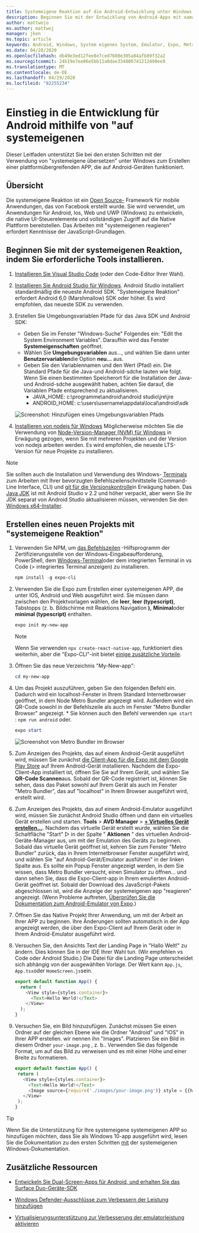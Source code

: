 ```yaml
---
title: Systemeigene Reaktion auf die Android-Entwicklung unter Windows
description: Beginnen Sie mit der Entwicklung von Android-Apps mit xamarin Native unter Windows.
author: mattwojo
ms.author: mattwoj
manager: jken
ms.topic: article
keywords: Android, Windows, System eigenes System, Emulator, Expo, Metro Bundler, Terminal
ms.date: 04/28/2020
ms.openlocfilehash: db49e3ed12fee8e7ced7680e305a84afb89f32a2
ms.sourcegitcommit: 24b19e7ee06e5bb11a0dae334806741212490ee9
ms.translationtype: MT
ms.contentlocale: de-DE
ms.lasthandoff: 04/29/2020
ms.locfileid: "82255234"
---
```

# <a name="get-started-developing-for-android-using-react-native"></a>Einstieg in die Entwicklung für Android mithilfe von "auf systemeigenen

Dieser Leitfaden unterstützt Sie bei den ersten Schritten mit der Verwendung von "systemeigene übersetzen" unter Windows zum Erstellen einer plattformübergreifenden APP, die auf Android-Geräten funktioniert.

## <a name="overview"></a>Übersicht

Die systemeigene Reaktion ist ein [Open Source-](https://github.com/facebook/react-native) Framework für mobile Anwendungen, das von Facebook erstellt wurde. Sie wird verwendet, um Anwendungen für Android, Ios, Web und UWP (Windows) zu entwickeln, die native UI-Steuerelemente und vollständigen Zugriff auf die Native Plattform bereitstellen. Das Arbeiten mit "systemeigenen reagieren" erfordert Kenntnisse der JavaScript-Grundlagen.

## <a name="get-started-with-react-native-by-installing-required-tools"></a>Beginnen Sie mit der systemeigenen Reaktion, indem Sie erforderliche Tools installieren.

1. [Installieren Sie Visual Studio Code](https://code.visualstudio.com) (oder den Code-Editor Ihrer Wahl).

2. [Installieren Sie Android Studio für Windows](https://developer.android.com/studio). Android Studio installiert standardmäßig die neueste Android SDK. "Systemeigene Reaktion" erfordert Android 6,0 (Marshmallow) SDK oder höher. Es wird empfohlen, das neueste SDK zu verwenden.

3. Erstellen Sie Umgebungsvariablen Pfade für das Java SDK und Android SDK:
    - Geben Sie im Fenster "Windows-Suche" Folgendes ein: "Edit the System Environment Variables". Daraufhin wird das Fenster **Systemeigenschaften** geöffnet.
    - Wählen Sie **Umgebungsvariablen** aus..., und wählen Sie dann unter **Benutzervariablen**die Option **neu...** aus.
    - Geben Sie den Variablennamen und den Wert (Pfad) ein. Die Standard Pfade für die Java-und Android-sdche lauten wie folgt. Wenn Sie einen bestimmten Speicherort für die Installation der Java-und Android-sdche ausgewählt haben, achten Sie darauf, die Variablen Pfade entsprechend zu aktualisieren.
        - JAVA_HOME: c:\programme\android\android studio\jre\jre
        - ANDROID_HOME: c:\users\username\appdata\local\android\sdk

    ![Screenshot: Hinzufügen eines Umgebungsvariablen Pfads](../images/add-environmental-variable-path.png)

4. [Installieren von nodejs für Windows](https://nodejs.org/en/) Möglicherweise möchten Sie die Verwendung von [Node-Version-Manager (NVM) für Windows](https://github.com/coreybutler/nvm-windows#node-version-manager-nvm-for-windows) in Erwägung gezogen, wenn Sie mit mehreren Projekten und der Version von nodejs arbeiten werden. Es wird empfohlen, die neueste LTS-Version für neue Projekte zu installieren.

> [!NOTE]
> Sie sollten auch die Installation und Verwendung des Windows- [Terminals](https://www.microsoft.com/p/windows-terminal-preview/9n0dx20hk701?activetab=pivot:overviewtab) zum Arbeiten mit Ihrer bevorzugten Befehlszeilenschnittstelle (Command-Line Interface, CLI) und [git für die Versionskontrolle](https://git-scm.com/downloads)in Erwägung haben. Das [Java JDK](https://www.oracle.com/java/technologies/javase-downloads.html) ist mit Android Studio v 2.2 und höher verpackt, aber wenn Sie Ihr JDK separat von Android Studio aktualisieren müssen, verwenden Sie den [Windows x64-Installer](https://www.oracle.com/java/technologies/javase-jdk14-downloads.html).

## <a name="create-a-new-project-with-react-native"></a>Erstellen eines neuen Projekts mit "systemeigene Reaktion"

1. Verwenden Sie NPM, um [das Befehlszeilen](https://docs.expo.io/versions/latest/) -Hilfsprogramm der Zertifizierungsstelle von der Windows-Eingabeaufforderung, PowerShell, dem [Windows-Terminal](https://www.microsoft.com/p/windows-terminal-preview/9n0dx20hk701?activetab=pivot:overviewtab)oder dem integrierten Terminal in vs Code (> integriertes Terminal anzeigen) zu installieren.

    ```powershell
    npm install -g expo-cli
    ```

2. Verwenden Sie die Expo zum Erstellen einer systemeigenen APP, die unter IOS, Android und Web ausgeführt wird. Sie müssen dann zwischen den Projektvorlagen wählen, die **leer**, **leer (typescript)**, Tabstopps (z. b. Bildschirme mit Reaktions Navigation **),** **Minimal**oder **minimal (typescript)** enthalten.

    ```powershell
    expo init my-new-app
    ```

    > [!NOTE]
    > Wenn Sie verwenden `npx create-react-native-app`, funktioniert dies weiterhin, aber die "Expo-CLI"-init bietet [einige zusätzliche Vorteile](https://github.com/react-native-community/discussions-and-proposals/issues/23).

3. Öffnen Sie das neue Verzeichnis "My-New-app":

    ```powershell
    cd my-new-app
    ```

4. Um das Projekt auszuführen, geben Sie den folgenden Befehl ein. Dadurch wird ein localhost-Fenster in Ihrem Standard Internetbrowser geöffnet, in dem Node Metro Bundler angezeigt wird. Außerdem wird ein QR-Code sowohl in der Befehlszeile als auch im Fenster "Metro Bundler Browser" angezeigt. * Sie können auch den Befehl verwenden `npm start` : `npm run android` oder.

     ```powershell
    expo start
    ```

    ![Screenshot von Metro Bundler im Browser](../images/metro-bundler.png)

5. Zum Anzeigen des Projekts, das auf einem Android-Gerät ausgeführt wird, müssen Sie zunächst [die Client-App für die Expo mit dem Google Play Store](https://play.google.com/store/apps/details?id=host.exp.exponent&hl=en_US) auf Ihrem Android-Gerät installieren. Nachdem die Expo-Client-App installiert ist, öffnen Sie Sie auf Ihrem Gerät, und wählen Sie **QR-Code Scannen**aus. Sobald der QR-Code registriert ist, können Sie sehen, dass das Paket sowohl auf Ihrem Gerät als auch im Fenster "Metro Bundler", das auf "localhost" in Ihrem Browser ausgeführt wird, erstellt wird.

6. Zum Anzeigen des Projekts, das auf einem Android-Emulator ausgeführt wird, müssen Sie zunächst Android Studio öffnen und dann ein virtuelles Gerät erstellen und starten. **Tools** > **AVD Manager** > **[+ Virtuelles Gerät erstellen...](https://developer.android.com/studio/run/managing-avds#createavd)**. Nachdem das virtuelle Gerät erstellt wurde, wählen Sie die Schaltfläche "Start" ▷ in der Spalte " **Aktionen** " des virtuellen Android-Geräte-Manager aus, um mit der Emulation des Geräts zu beginnen. Sobald das virtuelle Gerät geöffnet ist, kehren Sie zum Fenster "Metro Bundler" zurück, das in Ihrem Internetbrowser Fenster ausgeführt wird, und wählen Sie "auf Android-Gerät/Emulator ausführen" in der linken Spalte aus. Es sollte ein Popup Fenster angezeigt werden, in dem Sie wissen, dass Metro Bundler versucht, einen Simulator zu öffnen... und dann sehen Sie, dass die Expo-Client-app in Ihrem emulierten Android-Gerät geöffnet ist. Sobald der Download des JavaScript-Pakets abgeschlossen ist, wird die Anzeige der systemeigenen app "reagieren" angezeigt. (Wenn Probleme auftreten, [Überprüfen Sie die Dokumentation zum Android-Emulator von Expo](https://docs.expo.io/workflow/android-studio-emulator/).)

7. Öffnen Sie das Native Projekt Ihrer Anwendung, um mit der Arbeit an Ihrer APP zu beginnen. Ihre Änderungen sollten automatisch in der App angezeigt werden, die über den Expo-Client auf Ihrem Gerät oder in Ihrem Android-Emulator ausgeführt wird.

8. Versuchen Sie, den Ansichts Text der Landing Page in "Hallo Welt!" zu ändern. Dies können Sie in der IDE Ihrer Wahl tun. (Wir empfehlen vs Code oder Android Studio.) Die Datei für die Landing Page unterscheidet sich abhängig von der ausgewählten Vorlage. Der Wert kann `App.js`, `App.tsx`oder `HomeScreen.js`sein.

    ```typescript
    export default function App() {
      return (
        <View style={styles.container}>
          <Text>Hello World!</Text>
        </View>
      );
    }
    ```

9. Versuchen Sie, ein Bild hinzuzufügen. Zunächst müssen Sie einen Ordner auf der gleichen Ebene wie die Ordner "Android" und "IOS" in Ihrer APP erstellen. wir nennen ihn "Images". Platzieren Sie ein Bild in diesem Ordner `your-image.png` , z. b.. Verwenden Sie das folgende Format, um auf das Bild zu verweisen und es mit einer Höhe und einer Breite zu formatieren.

     ```typescript
    export default function App() {
      return (
        <View style={styles.container}>
          <Text>Hello World!</Text>
          <Image source={require('./images/your-image.png')} style = {{height: 200, width: 250, }} />
        </View>
      );
    }
    ```

> [!TIP]
> Wenn Sie die Unterstützung für Ihre systemeigene systemeigenen APP so hinzufügen möchten, dass Sie als Windows 10-app ausgeführt wird, lesen Sie die Dokumentation zu den ersten Schritten [mit](https://microsoft.github.io/react-native-windows/docs/getting-started) der systemeigenen Windows-Dokumentation.

## <a name="additional-resources"></a>Zusätzliche Ressourcen

- [Entwickeln Sie Dual-Screen-Apps für Android, und erhalten Sie das Surface Duo-Geräte-SDK](https://docs.microsoft.com/dual-screen/android/)

- [Windows Defender-Ausschlüsse zum Verbessern der Leistung hinzufügen](defender-settings.md)

- [Virtualisierungsunterstützung zur Verbesserung der emulatorleistung aktivieren](emulator.md#enable-virtualization-support)
